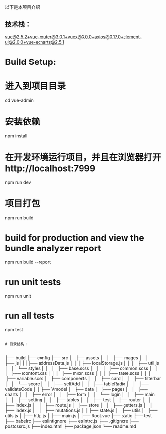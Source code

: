 

以下是本项目介绍

## 技术栈：

​vue@2.5.2+vue-router@3.0.1+vuex@3.0.0+axios@0.17.0+element-ui@2.0.0+vue-echarts@2.5.1

# Build Setup:

# 进入到项目目录
cd vue-admin

# 安装依赖
npm install

# 在开发环境运行项目，并且在浏览器打开 http://localhost:7999
npm run dev

# 项目打包
npm run build

# build for production and view the bundle analyzer report
npm run build --report

# run unit tests
npm run unit

# run all tests
npm test

```

# 目录结构：


```
├── build
├── config
├── src
│   ├── assets
│   │   ├── images
│   │   ├── js
|   |   |   ├── addressData.js
│   │   │   ├── localStorage.js
│   │   │   ├── util.js
│   │   └── styles
│   │   │   ├── base.scss
│   │   │   ├── common.scss
│   │   │   ├── iconfont.css
│   │   │   ├── mixin.scss
│   │   │   ├── table.scss
│   │   │   ├── variable.scss
│   ├── components
│   │   ├── card
│   │   ├── filterbar
│   │   └── score
│   │   ├── selfAdd
│   │   ├── tableRadio
│   │   ├── validateCode
│   │   ├── Vmodel
│   ├── data
│   ├── pages
│   │   ├── charts
│   │   ├── error
│   │   ├── form
│   │   └── login
│   │   ├── main
│   │   ├── setting
│   │   ├── tables
│   │   ├── test
│   ├── router
│   │   ├── index.js
│   │   ├── route.js
│   ├── store
│   │   ├── getters.js
│   │   ├── index.js
│   │   ├── mutations.js
│   │   ├── state.js
│   ├── utils
│       ├── utils.js
│   ├── http.js
│   ├── main.js
│   ├── Root.vue
├── static
├── test
├── babelrc
├── eslintignore
├── eslintrc.js
├── .gitignore
├── postcssrc.js
├── index.html
├── package.json
└── readme.md
```

